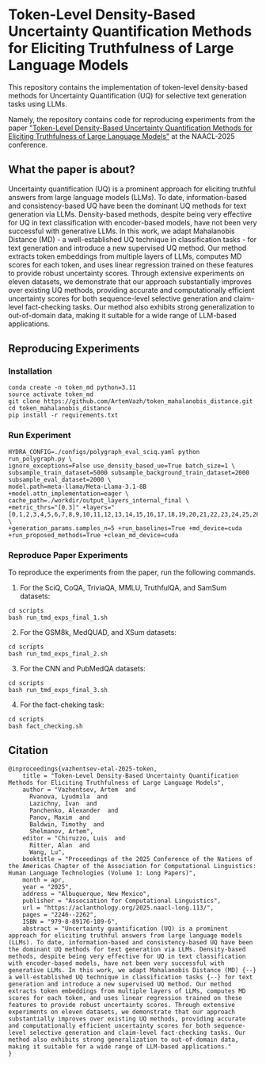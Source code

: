 # Token-Level Density-Based Uncertainty Quantification Methods for Eliciting Truthfulness of Large Language Models

This repository contains the implementation of token-level density-based methods for Uncertainty Quantification (UQ) for selective text generation tasks using LLMs.

Namely, the repository contains code for reproducing experiments from the paper ["Token-Level Density-Based Uncertainty Quantification Methods for Eliciting Truthfulness of Large Language Models"](https://arxiv.org/pdf/2502.14427) at the NAACL-2025 conference.

## What the paper is about?

Uncertainty quantification (UQ) is a prominent approach for eliciting truthful answers from large language models (LLMs). To date, information-based and consistency-based UQ have been the dominant UQ methods for text generation via LLMs. Density-based methods, despite being very effective for UQ in text classification with encoder-based models, have not been very successful with generative LLMs. In this work, we adapt Mahalanobis Distance (MD) - a well-established UQ technique in classification tasks - for text generation and introduce a new supervised UQ method. Our method extracts token embeddings from multiple layers of LLMs, computes MD scores for each token, and uses linear regression trained on these features to provide robust uncertainty scores. Through extensive experiments on eleven datasets, we demonstrate that our approach substantially improves over existing UQ methods, providing accurate and computationally efficient uncertainty scores for both sequence-level selective generation and claim-level fact-checking tasks. Our method also exhibits strong generalization to out-of-domain data, making it suitable for a wide range of LLM-based applications.

## Reproducing Experiments

### Installation

```shell
conda create -n token_md python=3.11
source activate token_md
git clone https://github.com/ArtemVazh/token_mahalanobis_distance.git
cd token_mahalanobis_distance
pip install -r requirements.txt 
```

### Run Experiment

```
HYDRA_CONFIG=./configs/polygraph_eval_sciq.yaml python run_polygraph.py \
ignore_exceptions=False use_density_based_ue=True batch_size=1 \
subsample_train_dataset=5000 subsample_background_train_dataset=2000 subsample_eval_dataset=2000 \
model.path=meta-llama/Meta-Llama-3.1-8B +model.attn_implementation=eager \
cache_path=./workdir/output_layers_internal_final \
+metric_thrs="[0.3]" +layers="[0,1,2,3,4,5,6,7,8,9,10,11,12,13,14,15,16,17,18,19,20,21,22,23,24,25,26,27,28,29,30,-1]" \
+generation_params.samples_n=5 +run_baselines=True +md_device=cuda +run_proposed_methods=True +clean_md_device=cuda
```


### Reproduce Paper Experiments

To reproduce the experiments from the paper, run the following commands.

1. For the SciQ, CoQA, TriviaQA, MMLU, TruthfulQA, and SamSum datasets:
```shell
cd scripts
bash run_tmd_exps_final_1.sh
```

2. For the GSM8k, MedQUAD, and XSum datasets:
```shell
cd scripts
bash run_tmd_exps_final_2.sh
```

3. For the CNN and PubMedQA datasets:
```shell
cd scripts
bash run_tmd_exps_final_3.sh
```

4. For the fact-cheking task:
```shell
cd scripts
bash fact_checking.sh
```

## Citation
```
@inproceedings{vazhentsev-etal-2025-token,
    title = "Token-Level Density-Based Uncertainty Quantification Methods for Eliciting Truthfulness of Large Language Models",
    author = "Vazhentsev, Artem  and
      Rvanova, Lyudmila  and
      Lazichny, Ivan  and
      Panchenko, Alexander  and
      Panov, Maxim  and
      Baldwin, Timothy  and
      Shelmanov, Artem",
    editor = "Chiruzzo, Luis  and
      Ritter, Alan  and
      Wang, Lu",
    booktitle = "Proceedings of the 2025 Conference of the Nations of the Americas Chapter of the Association for Computational Linguistics: Human Language Technologies (Volume 1: Long Papers)",
    month = apr,
    year = "2025",
    address = "Albuquerque, New Mexico",
    publisher = "Association for Computational Linguistics",
    url = "https://aclanthology.org/2025.naacl-long.113/",
    pages = "2246--2262",
    ISBN = "979-8-89176-189-6",
    abstract = "Uncertainty quantification (UQ) is a prominent approach for eliciting truthful answers from large language models (LLMs). To date, information-based and consistency-based UQ have been the dominant UQ methods for text generation via LLMs. Density-based methods, despite being very effective for UQ in text classification with encoder-based models, have not been very successful with generative LLMs. In this work, we adapt Mahalanobis Distance (MD) {--} a well-established UQ technique in classification tasks {--} for text generation and introduce a new supervised UQ method. Our method extracts token embeddings from multiple layers of LLMs, computes MD scores for each token, and uses linear regression trained on these features to provide robust uncertainty scores. Through extensive experiments on eleven datasets, we demonstrate that our approach substantially improves over existing UQ methods, providing accurate and computationally efficient uncertainty scores for both sequence-level selective generation and claim-level fact-checking tasks. Our method also exhibits strong generalization to out-of-domain data, making it suitable for a wide range of LLM-based applications."
}
```
